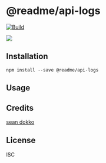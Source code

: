 # @readme/api-logs

[![Build](https://github.com/readmeio/api-explorer/workflows/CI/badge.svg)](https://github.com/readmeio/api-explorer/tree/main/packages/api-logs)

[![](https://d3vv6lp55qjaqc.cloudfront.net/items/1M3C3j0I0s0j3T362344/Untitled-2.png)](https://readme.io)

## Installation

```
npm install --save @readme/api-logs
```

## Usage

## Credits
[sean dokko](https://github.com/dok/)

## License

ISC

